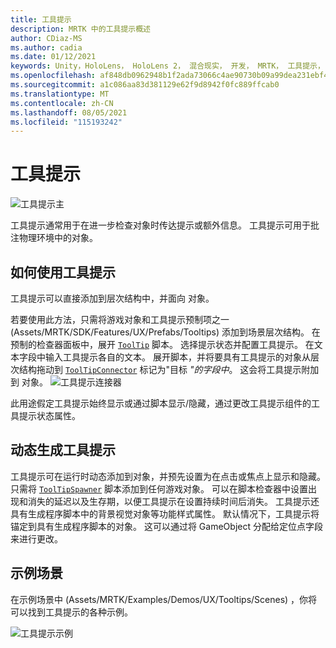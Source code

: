 ```yaml
---
title: 工具提示
description: MRTK 中的工具提示概述
author: CDiaz-MS
ms.author: cadia
ms.date: 01/12/2021
keywords: Unity，HoloLens， HoloLens 2， 混合现实， 开发， MRTK， 工具提示，
ms.openlocfilehash: af848db0962948b1f2ada73066c4ae90730b09a99dea231ebf468a05441b85ef
ms.sourcegitcommit: a1c086aa83d381129e62f9d8942f0fc889ffcab0
ms.translationtype: MT
ms.contentlocale: zh-CN
ms.lasthandoff: 08/05/2021
ms.locfileid: "115193242"
---
```

# <a name="tooltip"></a>工具提示

![工具提示主](../images/tooltip/MRTK_Tooltip_Main.png)

工具提示通常用于在进一步检查对象时传达提示或额外信息。 工具提示可用于批注物理环境中的对象。

## <a name="how-to-use-a-tooltip"></a>如何使用工具提示

工具提示可以直接添加到层次结构中，并面向 对象。

若要使用此方法，只需将游戏对象和工具提示预制项之一 (Assets/MRTK/SDK/Features/UX/Prefabs/Tooltips) 添加到场景层次结构。 在预制的检查器面板中，展开 [`ToolTip`](xref:Microsoft.MixedReality.Toolkit.UI.ToolTip) 脚本。 选择提示状态并配置工具提示。  在文本字段中输入工具提示各自的文本。 展开脚本，并将要具有工具提示的对象从层次结构拖动到 [`ToolTipConnector`](xref:Microsoft.MixedReality.Toolkit.UI.ToolTipConnector) 标记为"目标 *"的字段中*。 这会将工具提示附加到 对象。
![工具提示连接器](../images/tooltip/MRTK_Tooltip_Connector.png)

此用途假定工具提示始终显示或通过脚本显示/隐藏，通过更改工具提示组件的工具提示状态属性。

## <a name="dynamically-spawning-tooltips"></a>动态生成工具提示

工具提示可在运行时动态添加到对象，并预先设置为在点击或焦点上显示和隐藏。 只需将 [`ToolTipSpawner`](xref:Microsoft.MixedReality.Toolkit.UI.ToolTipSpawner) 脚本添加到任何游戏对象。 可以在脚本检查器中设置出现和消失的延迟以及生存期，以便工具提示在设置持续时间后消失。 工具提示还具有生成程序脚本中的背景视觉对象等功能样式属性。 默认情况下，工具提示将锚定到具有生成程序脚本的对象。 这可以通过将 GameObject 分配给定位点字段来进行更改。

## <a name="example-scene"></a>示例场景

在示例场景中 (Assets/MRTK/Examples/Demos/UX/Tooltips/Scenes) ，你将可以找到工具提示的各种示例。

![工具提示示例](../images/tooltip/MRTK_Tooltip_Examples.png)
